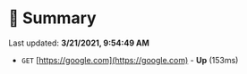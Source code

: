 # 📖 Summary
Last updated: **3/21/2021, 9:54:49 AM**

- `GET` [https://google.com](https://google.com) - **Up** (153ms)
